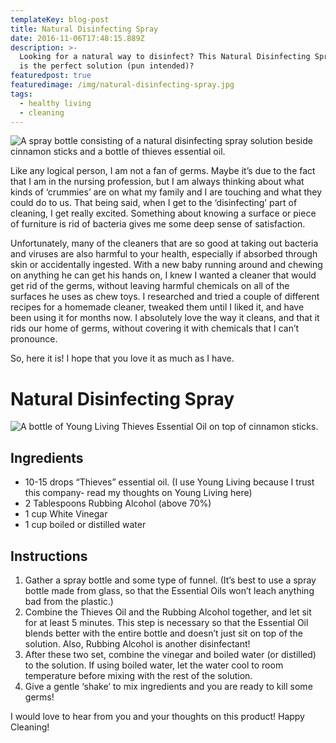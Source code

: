 ```yaml
---
templateKey: blog-post
title: Natural Disinfecting Spray
date: 2016-11-06T17:48:15.889Z
description: >-
  Looking for a natural way to disinfect? This Natural Disinfecting Spray recipe
  is the perfect solution (pun intended)?
featuredpost: true
featuredimage: /img/natural-disinfecting-spray.jpg
tags:
  - healthy living
  - cleaning
---
```

![A spray bottle consisting of a natural disinfecting spray solution beside cinnamon sticks and a bottle of thieves essential oil.](/img/natural-disinfecting-spray.jpg "If you are looking for a way to disinfect naturally, this is the perfect recipe!")

Like any logical person, I am not a fan of germs. Maybe it’s due to the fact that I am in the nursing profession, but I am always thinking about what kinds of ‘crummies’ are on what my family and I are touching and what they could do to us. That being said, when I get to the ‘disinfecting’ part of cleaning, I get really excited. Something about knowing a surface or piece of furniture is rid of bacteria gives me some deep sense of satisfaction.

Unfortunately, many of the cleaners that are so good at taking out bacteria and viruses are also harmful to your health, especially if absorbed through skin or accidentally ingested. With a new baby running around and chewing on anything he can get his hands on, I knew I wanted a cleaner that would get rid of the germs, without leaving harmful chemicals on all of the surfaces he uses as chew toys. I researched and tried a couple of different recipes for a homemade cleaner, tweaked them until I liked it, and have been using it for months now. I absolutely love the way it cleans, and that it rids our home of germs, without covering it with chemicals that I can’t pronounce.

So, here it is! I hope that you love it as much as I have.

# Natural Disinfecting Spray

![A bottle of Young Living Thieves Essential Oil on top of cinnamon sticks.](/img/thieves-cinnamon-sticks.jpg "The star of the show, Thieves Essential Oil is well-known for being a natural disinfectant without the chemicals. Oh, and it smells so good!")

## Ingredients

* 10-15 drops “Thieves” essential oil.  (I use Young Living because I trust this company- read my thoughts on Young Living here)
* 2 Tablespoons Rubbing Alcohol (above 70%)
* 1 cup White Vinegar
* 1 cup boiled or distilled water

## Instructions

1. Gather a spray bottle and some type of funnel. (It’s best to use a spray bottle made from glass, so that the Essential Oils won’t leach anything bad from the plastic.)
2. Combine the Thieves Oil and the Rubbing Alcohol together, and let sit for at least 5 minutes. This step is necessary so that the Essential Oil blends better with the entire bottle and doesn’t just sit on top of the solution. Also, Rubbing Alcohol is another disinfectant!
3. After these two set, combine the vinegar and boiled water (or distilled) to the solution. If using boiled water, let the water cool to room temperature before mixing with the rest of the solution.
4. Give a gentle ‘shake’ to mix ingredients and you are ready to kill some germs!

I would love to hear from you and your thoughts on this product! Happy Cleaning!

